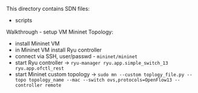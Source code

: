 This directory contains SDN files:
* scripts

Walkthrough - setup VM Mininet Topology:
* install Mininet VM
* in Mininet VM install Ryu controller
* connect via SSH, user/passwd - ```mininet/mininet```
* start Ryu controller -> ```ryu-manager ryu.app.simple_switch_13 ryu.app.ofctl_rest```
* start Mininet custom topology -> ```sudo mn --custom toplogy_file.py --topo topology_name --mac --switch ovs,protocols=OpenFlow13 --controller remote```
